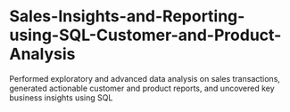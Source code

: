 # Sales-Insights-and-Reporting-using-SQL-Customer-and-Product-Analysis
Performed exploratory and advanced data analysis on sales transactions, generated actionable customer and product reports, and uncovered key business insights using SQL
